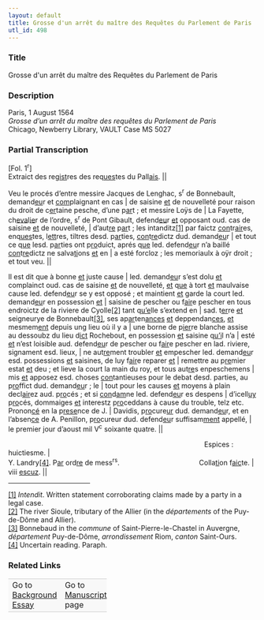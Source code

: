 ```yaml
---  
layout: default  
title: Grosse d'un arrêt du maître des Requêtes du Parlement de Paris  
utl_id: 498
---
```


### Title

Grosse d'un arrêt du maître des Requêtes du Parlement de Paris

### Description

<p>Paris, 1 August 1564<br /><em>Grosse d’un arrêt du maître des requêtes du Parlement de Paris</em><br />
Chicago, Newberry Library, VAULT Case MS 5027</p>



### Partial Transcription

<p>[Fol. 1<sup>r</sup>]<br />
Extraict des reg<u>ist</u>res des req<u>ues</u>tes du Pall<u>ais</u>. ||</p>
<p align="left">Veu le procés d’entre messire Jacques de Lenghac, s<sup>r</sup> de Bonnebault, demand<u>eu</u>r et <u>com</u>plaignant en cas | de saisine <u>et</u> de nouvelleté pour raison du droit de c<u>er</u>taine pesche, d’une p<u>ar</u>t ; et messire Loÿs de | La Fayette, ch<u>eva</u>l<u>ie</u>r de l’ordre, s<sup>r</sup> de Pont Gibault, defend<u>eu</u>r <u>et</u> opposant oud. cas de saisine <u>et</u> de nouvelleté, | d’aut<u>re</u> p<u>ar</u>t ; les intanditz<a href="#_ftn1" name="_ftnref1" title="" id="_ftnref1">[1]</a> par faictz <u>con</u>tr<u>air</u>es, enq<u>ues</u>tes, l<u>ett</u>res, tiltres desd. p<u>ar</u>ties, <u>con</u>t<u>re</u>dictz dud. demand<u>eu</u>r | et tout ce q<u>ue</u> lesd. p<u>ar</u>ties ont p<u>ro</u>duict, aprés q<u>ue</u> led. defend<u>eu</u>r n’a baillé <u>con</u>t<u>re</u>dictz ne salva<u>ti</u>ons <u>et</u> en | a esté forcloz ; les memoriaulx à oÿr droit ; et tout veu. ||</p>
<p align="left">Il est dit que à bonne <u>et</u> juste cause | led. demand<u>eu</u>r s’est dolu <u>et</u> complainct oud. cas de saisine <u>et</u> de nouvelleté, <u>et</u> q<u>ue</u> à tort <u>et</u> maulvaise cause led. defend<u>eu</u>r se y est opposé ; et maintient <u>et</u> garde la court led. demand<u>eu</u>r en possession <u>et</u> | saisine de pescher ou f<u>air</u>e pescher en tous endroictz de la riviere de Cyolle<a href="#_ftn2" name="_ftnref2" title="" id="_ftnref2">[2]</a> tant q<u>u’e</u>lle s’extend en | sad. t<u>er</u>re <u>et</u> seigneurye de Bonnebault<a href="#_ftn3" name="_ftnref3" title="" id="_ftnref3">[3]</a>, ses ap<u>ar</u>ten<u>ances</u> <u>et</u> deppendan<u>ces</u>, <u>et</u> mesmem<u>ent</u> depuis ung lieu où il y a | une borne de p<u>ier</u>re blanche assise au dessoubz du lieu d<u>ict</u> Rochebout, en possession <u>et</u> saisine q<u>u’i</u>l n’a | esté <u>et</u> n’est loisible aud. defend<u>eu</u>r de pescher ou f<u>air</u>e pescher en lad. riviere, signament esd. lieux, | ne aut<u>re</u>ment troubler <u>et</u> empescher led. demand<u>eu</u>r esd. possessions <u>et</u> saisines, de luy f<u>air</u>e reparer <u>et</u> | remettre au p<u>re</u>mier estat <u>et</u> deu ; et lieve la court la main du roy, et tous aut<u>re</u>s enpeschemens | mis <u>et</u> apposez esd. choses <u>con</u>tantieuses pour le debat desd. parties, au p<u>ro</u>ffict dud. demand<u>eu</u>r ; le | tout pour les causes <u>et</u> moyens à plain decl<u>air</u>ez aud. p<u>ro</u>cés ; et si <u>con</u>d<u>am</u>ne led. defend<u>eu</u>r es despens | d’icell<u>uy</u> p<u>ro</u>cés, dommaiges <u>et</u> interestz p<u>ro</u>ceddans à cause du trouble, telz etc. Pronon<u>cé</u> en la p<u>rese</u>nce de J. | Davidis, p<u>ro</u>cure<u>ur</u> dud. demand<u>eu</u>r, et en l’absen<u>ce</u> de A. Penillon, p<u>ro</u>cureur dud. defend<u>eu</u>r suffisam<u>ment</u> appellé, | le premier jour d’aoust mil V<sup>c</sup> soixante quatre. ||</p>
<p>                                                                                                     Espices : huictiesme. |<br />
Y. Landry<a href="#_ftn4" name="_ftnref4" title="" id="_ftnref4">[4]</a>. P<u>ar</u> ord<u>re</u> de mess<sup>rs</sup>.                                         Colla<u>ti</u>on f<u>aic</u>te. <span style="line-height: 20.8px;">|</span><br />
viii <u>escuz</u>. ||</p>
<div>
<hr align="left" size="1" width="33%" /><div id="ftn1"><a href="#_ftnref1" name="_ftn1" title="" id="_ftn1">[1]</a> <em>Intendit</em>. Written statement corroborating claims made by a party in a legal case.</div>
<div id="ftn2"><a href="#_ftnref2" name="_ftn2" title="" id="_ftn2">[2]</a> The river Sioule, tributary of the Allier (in the <em>départements</em> of the Puy-de-Dôme and Allier).</div>
<div id="ftn3"><a href="#_ftnref3" name="_ftn3" title="" id="_ftn3">[3]</a> Bonnebaud in the <em>commune</em> of Saint-Pierre-le-Chastel in Auvergne, <em>département</em> Puy-de-Dôme, <em>arrondissement</em> Riom, <em>canton</em> Saint-Ours.</div>
<div id="ftn4"><a href="#_ftnref4" name="_ftn4" title="" id="_ftn4">[4]</a> Uncertain reading. Paraph.</div>
</div>



### Related Links

<table border="0.5" cellpadding="1" cellspacing="1" style="width: 200px; background-color:#F8F8F8;">
    <tbody style="border-color:#ccc">
        <tr style="border-color:#ccc">
            <td>Go to <a href="https://centerfordigitalhumanities.github.io/Newberry-French-paleography/essay/498" target="_blank">Background Essay</a></td>
            <td>Go to <a href="https://centerfordigitalhumanities.github.io/Newberry-French-paleography/www/record.html?id=498" target="_blank">Manuscript</a> page</td>
        </tr>
    </tbody>
</table>
